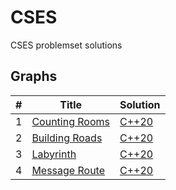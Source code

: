 CSES
======================

CSES problemset solutions

## Graphs

| # | Title | Solution | 
|---| ----- | -------- | 
| 1 | [Counting Rooms](https://cses.fi/problemset/task/1192) | [C++20](<graphs/Counting Rooms.cpp>)
| 2 | [Building Roads](https://cses.fi/problemset/task/1666) | [C++20](<graphs/Building Roads.cpp>) |
| 3 | [Labyrinth](https://cses.fi/problemset/task/1193) | [C++20](<graphs/Labyrinth.cpp>) |
| 4 | [Message Route](https://cses.fi/problemset/task/1667) | [C++20](<graphs/Message Route.cpp>) |
